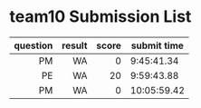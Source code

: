 # team10 Submission List
question | result | score | submit time
----:|----:|-----:|-----
PM | WA | 0 |  9:45:41.34 
PE | WA | 20 |  9:59:43.88 
PM | WA | 0 | 10:05:59.42 
